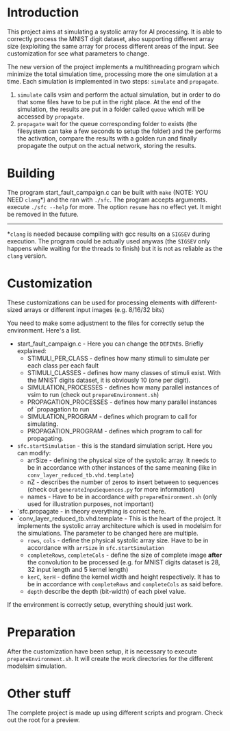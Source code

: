 # Introduction

This project aims at simulating a systolic array for AI processing. It is able to correctly process the MNIST digit dataset, also supporting different array size (exploiting the same array for process different areas of the input. See customization for see what parameters to change.

The new version of the project implements a multithreading program which minimize the total simulation time, processing more the one simulation at a time. Each simulation is implemented in two steps: `simulate` and `propagate`.

1. `simulate` calls vsim and perform the actual simulation, but in order to do that some files have to be put in the right place. At the end of the simulation, the results are put in a folder called `queue` which will be accessed by `propagate`.
2. `propagate` wait for the queue corresponding folder to exists (the filesystem can take a few seconds to setup the folder) and the performs the activation, compare the results with a golden run and finally propagate the output on the actual network, storing the results.

# Building

The program start_fault_campaign.c can be built with `make` (NOTE: YOU NEED `clang`*) and the ran with `./sfc`.
The program accepts arguments. execute `./sfc --help` for more. The option `resume` has no effect yet. It might be removed in the future.

---
 
*`clang` is needed because compiling with gcc results on a `SIGSEV` during execution. The program could be actually used anywas (the `SIGSEV` only happens while waiting for the threads to finish) but it is not as reliable as the `clang` version.

# Customization

These customizations can be used for processing elements with different-sized arrays or different input images (e.g. 8/16/32 bits)

You need to make some adjustment to the files for correctly setup the environment. Here's a list.

- start_fault_campaign.c - Here you can change the `DEFINE`s. Briefly explained:
	- STIMULI_PER_CLASS - defines how many stimuli to simulate per each class per each fault
	- STIMULI_CLASSES - defines how many classes of stimuli exist. With the MNIST digits dataset, it is obviously 10 (one per digit).
	- SIMULATION_PROCESSES - defines how many parallel instances of vsim to run (check out `prepareEnvironment.sh`)
	- PROPAGATION_PROCESSES - defines how many parallel instances of `propagation to run
	- SIMULATION_PROGRAM - defines which program to call for simulating.
	- PROPAGATION_PROGRAM - defines which program to call for propagating.
- `sfc.startSimulation` - this is the standard simulation script. Here you can modify:
	- arrSize - defining the physical size of the systolic array. It needs to be in accordance with other instances of the same meaning (like in `conv_layer_reduced_tb.vhd.template`)
	- nZ - describes the number of zeros to insert between to sequences (check out `generateInpuSequences.py` for more information)
	- names - Have to be in accordance with `prepareEnironment.sh` (only used for illustration purposes, not important)
- `sfc.propagate - in theory everything is correct here.
- `conv_layer_reduced_tb.vhd.template - This is the heart of the project. It implements the systolic array architecture which is used in modelsim for the simulations. The parameter to be changed here are multiple.
	- `rows`, `cols` - define the physical systolic array size. Have to be in accordance with `arrSize` in `sfc.startSimulation`
	- `completeRows`, `completeCols` - define the size of complete image 	**after** the convolution to be processed (e.g. for MNIST digits dataset is 28, 32 input length and 5 kernel length)
	- `kerC`, `kerH` - define the kernel width and height respectively. It has to be in accordance with `completeRows` and `completeCols` as said before.
	- `depth` describe the depth (bit-width) of each pixel value. 

If the environment is correctly setup, everything should just work. 

# Preparation

After the customization have been setup, it is necessary to execute `prepareEnvironment.sh`. It will create the work directories for the different modelsim simulation.

# Other stuff
The complete project is made up using different scripts and program. Check out the root for a preview.


